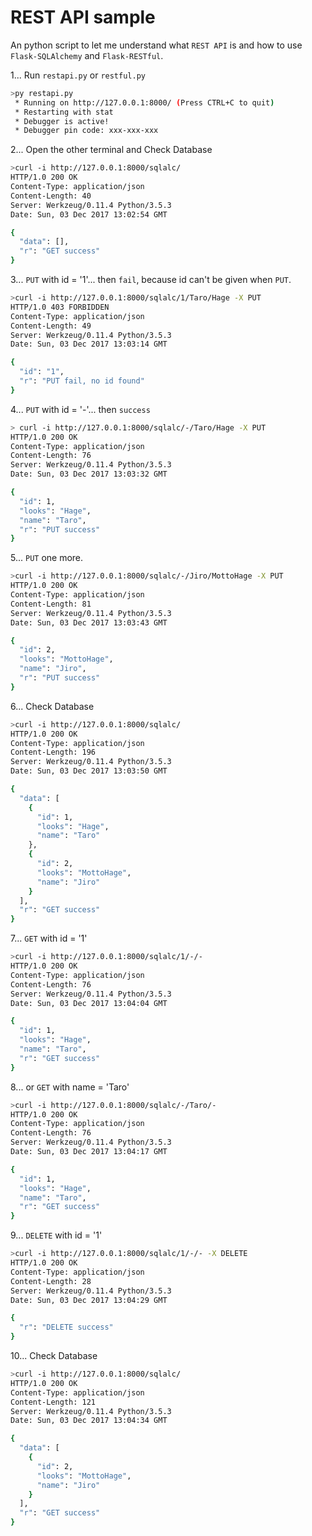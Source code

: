 # REST API sample

An python script to let me understand what ```REST API``` is and
how to use ```Flask-SQLAlchemy``` and ```Flask-RESTful```.


1... Run ```restapi.py``` or ```restful.py```

```sh
>py restapi.py
 * Running on http://127.0.0.1:8000/ (Press CTRL+C to quit)
 * Restarting with stat
 * Debugger is active!
 * Debugger pin code: xxx-xxx-xxx
```

2... Open the other terminal and Check Database
```sh
>curl -i http://127.0.0.1:8000/sqlalc/
HTTP/1.0 200 OK
Content-Type: application/json
Content-Length: 40
Server: Werkzeug/0.11.4 Python/3.5.3
Date: Sun, 03 Dec 2017 13:02:54 GMT

{
  "data": [],
  "r": "GET success"
}
```

3... ```PUT``` with id = '1'... then ```fail```, because id can't be given when ```PUT```.
```sh
>curl -i http://127.0.0.1:8000/sqlalc/1/Taro/Hage -X PUT
HTTP/1.0 403 FORBIDDEN
Content-Type: application/json
Content-Length: 49
Server: Werkzeug/0.11.4 Python/3.5.3
Date: Sun, 03 Dec 2017 13:03:14 GMT

{
  "id": "1",
  "r": "PUT fail, no id found"
}
```

4... ```PUT``` with id = '-'... then ```success```
```sh
> curl -i http://127.0.0.1:8000/sqlalc/-/Taro/Hage -X PUT
HTTP/1.0 200 OK
Content-Type: application/json
Content-Length: 76
Server: Werkzeug/0.11.4 Python/3.5.3
Date: Sun, 03 Dec 2017 13:03:32 GMT

{
  "id": 1,
  "looks": "Hage",
  "name": "Taro",
  "r": "PUT success"
}
```

5... ```PUT``` one more. 
```sh
>curl -i http://127.0.0.1:8000/sqlalc/-/Jiro/MottoHage -X PUT
HTTP/1.0 200 OK
Content-Type: application/json
Content-Length: 81
Server: Werkzeug/0.11.4 Python/3.5.3
Date: Sun, 03 Dec 2017 13:03:43 GMT

{
  "id": 2,
  "looks": "MottoHage",
  "name": "Jiro",
  "r": "PUT success"
}
```

6... Check Database
```sh
>curl -i http://127.0.0.1:8000/sqlalc/
HTTP/1.0 200 OK
Content-Type: application/json
Content-Length: 196
Server: Werkzeug/0.11.4 Python/3.5.3
Date: Sun, 03 Dec 2017 13:03:50 GMT

{
  "data": [
    {
      "id": 1,
      "looks": "Hage",
      "name": "Taro"
    },
    {
      "id": 2,
      "looks": "MottoHage",
      "name": "Jiro"
    }
  ],
  "r": "GET success"
}
```

7... ```GET``` with id = '1'
```sh
>curl -i http://127.0.0.1:8000/sqlalc/1/-/-
HTTP/1.0 200 OK
Content-Type: application/json
Content-Length: 76
Server: Werkzeug/0.11.4 Python/3.5.3
Date: Sun, 03 Dec 2017 13:04:04 GMT

{
  "id": 1,
  "looks": "Hage",
  "name": "Taro",
  "r": "GET success"
}
```

8... or ```GET``` with name = 'Taro'
```sh
>curl -i http://127.0.0.1:8000/sqlalc/-/Taro/-
HTTP/1.0 200 OK
Content-Type: application/json
Content-Length: 76
Server: Werkzeug/0.11.4 Python/3.5.3
Date: Sun, 03 Dec 2017 13:04:17 GMT

{
  "id": 1,
  "looks": "Hage",
  "name": "Taro",
  "r": "GET success"
}
```

9... ```DELETE``` with id = '1'
```sh
>curl -i http://127.0.0.1:8000/sqlalc/1/-/- -X DELETE
HTTP/1.0 200 OK
Content-Type: application/json
Content-Length: 28
Server: Werkzeug/0.11.4 Python/3.5.3
Date: Sun, 03 Dec 2017 13:04:29 GMT

{
  "r": "DELETE success"
}
```

10... Check Database
```sh
>curl -i http://127.0.0.1:8000/sqlalc/
HTTP/1.0 200 OK
Content-Type: application/json
Content-Length: 121
Server: Werkzeug/0.11.4 Python/3.5.3
Date: Sun, 03 Dec 2017 13:04:34 GMT

{
  "data": [
    {
      "id": 2,
      "looks": "MottoHage",
      "name": "Jiro"
    }
  ],
  "r": "GET success"
}
```

